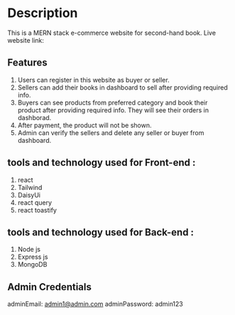 # Description 
This is a MERN stack e-commerce website for second-hand book. 
Live website link: 

## Features
1. Users can register in this website as buyer or seller.
2. Sellers can add their books in dashboard to sell after providing required info.
3. Buyers can see products from preferred category and book their product after providing required info. They will see their orders in dashborad.
4. After payment, the product will not be shown.
5. Admin can verify the sellers and delete any seller or buyer from dashboard.

## tools and technology used for Front-end :
1. react
2. Tailwind
3. DaisyUi
4. react query
5. react toastify

## tools and technology used for Back-end :
1. Node js
2. Express js
3. MongoDB

## Admin Credentials
adminEmail: admin1@admin.com
adminPassword: admin123
